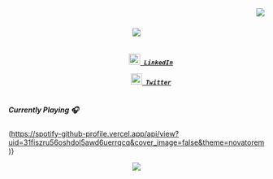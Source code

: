 <img align="right" src="https://visitor-badge.laobi.icu/badge?page_id=komekez.komekez">

<h1 align="center">
  <a href="https://git.io/typing-svg">
    <img src="https://readme-typing-svg.herokuapp.com?font=ARIAL&color=F7A24C&center=true&size=30&lines=Hey!+👋+;Kaustubh+here">
  </a>
</h1>

<h5 align="center">
    <code>
        <a href="https://www.linkedin.com/in/kausr2595/" title="LinkedIN"><img width="22" src="https://img.icons8.com/color/48/000000/linkedin.png"/> LinkedIn</a>
    </code>
    <code>
        <a href="https://twitter.com/kaus_rai" title="LinkedIN"><img width="22" src="https://img.icons8.com/color/48/000000/twitter--v2.png"/> Twitter</a>
    </code>
</h5>

<div>
  <h5> Currently Playing  🎧 </h5>

  (https://spotify-github-profile.vercel.app/api/view?uid=31fiszru56oshdol5awd6uerrqcq&cover_image=false&theme=novatorem)}

</div>

<div align="center">
    <img src = 'https://media.giphy.com/media/ZVik7pBtu9dNS/giphy.gif'/>
<div>